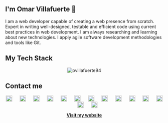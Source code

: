 ## I'm Omar Villafuerte 👋

I am a web developer capable of creating a web presence from scratch. Expert in writing well-designed, testable and efficient code using current best practices in web development. I am always researching and learning about new technologies. I apply agile software development methodologies and tools like Git.

## My Tech Stack

<p align="center"><img src="https://cr-skills-chart-widget.azurewebsites.net/api/api?username=ovillafuerte94&branding=false" alt="ovillafuerte94" /></p>

## Contact me

<p align="center">
    <a href="https://linkedin.com/in/ovillafuerte94" target="blank"><img align="center"
            src="https://cdn.jsdelivr.net/npm/simple-icons@3.0.1/icons/linkedin.svg" alt="ovillafuerte94" height="20"
            width="20" /></a>
    &nbsp;&nbsp;&nbsp;&nbsp;
    <a href="https://profile.codersrank.io/user/ovillafuerte94" target="blank"><img align="center"
            src="https://cdn.jsdelivr.net/npm/simple-icons@3.0.1/icons/codersrank.svg" alt="ovillafuerte94" height="20"
            width="20" /></a>
    &nbsp;&nbsp;&nbsp;&nbsp;
    <a href="https://dev.to/ovillafuerte94" target="blank"><img align="center"
            src="https://cdn.jsdelivr.net/npm/simple-icons@3.0.1/icons/dev-dot-to.svg" alt="ovillafuerte94" height="20"
            width="20" /></a>
    &nbsp;&nbsp;&nbsp;&nbsp;
    <a href="https://gitlab.com/ovillafuerte94" target="blank"><img 
           align="center" src="https://cdn.jsdelivr.net/npm/simple-icons@3.0.1/icons/gitlab.svg" alt="ovillafuerte94"
           height="20" width="20" /></a>
    &nbsp;&nbsp;&nbsp;&nbsp;
    <a href="https://www.npmjs.com/~ovillafuerte94" target="blank"><img 
           align="center" src="https://cdn.jsdelivr.net/npm/simple-icons@3.0.1/icons/npm.svg" alt="ovillafuerte94"
           height="20" width="20" /></a>
    &nbsp;&nbsp;&nbsp;&nbsp;
    <a href="https://www.postman.com/ovillafuerte94" target="blank"><img 
           align="center" src="https://cdn.jsdelivr.net/npm/simple-icons@3.0.1/icons/postman.svg" alt="ovillafuerte94"
           height="20" width="20" /></a>
    &nbsp;&nbsp;&nbsp;&nbsp;
    <a href="https://stackoverflow.com/users/5518832/omar-villafuerte" target="blank"><img
            align="center" src="https://cdn.jsdelivr.net/npm/simple-icons@3.0.1/icons/stackoverflow.svg" alt="ovillafuerte94"
            height="20" width="20" /></a>
    &nbsp;&nbsp;&nbsp;&nbsp;
    <a href="https://medium.com/@ovillafuerte94" target="blank"><img align="center"
            src="https://cdn.jsdelivr.net/npm/simple-icons@3.0.1/icons/medium.svg" alt="ovillafuerte94" height="20"
            width="20" /></a>
    &nbsp;&nbsp;&nbsp;&nbsp;
    <a href="https://twitter.com/ovillafuerte94" target="blank"><img align="center"
            src="https://cdn.jsdelivr.net/npm/simple-icons@3.0.1/icons/twitter.svg" alt="ovillafuerte94" height="20"
            width="20" /></a>
    &nbsp;&nbsp;&nbsp;&nbsp;
    <a href="https://t.me/ovillafuerte94" target="blank"><img align="center"
            src="https://cdn.jsdelivr.net/npm/simple-icons@3.0.1/icons/telegram.svg" alt="ovillafuerte94" height="20"
            width="20" /></a>
    &nbsp;&nbsp;&nbsp;&nbsp;
    <a href="https://www.facebook.com/ovillafuerte94" target="blank"><img align="center"
            src="https://cdn.jsdelivr.net/npm/simple-icons@3.0.1/icons/facebook.svg" alt="ovillafuerte94" height="20"
            width="20" /></a>
  &nbsp;&nbsp;&nbsp;&nbsp;
  <a href="https://www.producthunt.com/@ovillafuerte94" target="blank"><img align="center"
            src="https://cdn.jsdelivr.net/npm/simple-icons@3.0.1/icons/producthunt.svg" alt="ovillafuerte94" height="20"
            width="20" /></a>
  &nbsp;&nbsp;&nbsp;&nbsp;
  <a href="https://www.digitalocean.com/community/users/ovillafuerte94" target="blank"><img align="center"
            src="https://cdn.jsdelivr.net/npm/simple-icons@3.0.1/icons/digitalocean.svg" alt="ovillafuerte94" height="20"
            width="20" /></a>
  &nbsp;&nbsp;&nbsp;&nbsp;
  <a href="https://platzi.com/p/ovillafuerte94/" target="blank"><img align="center"
            src="https://cdn.jsdelivr.net/npm/simple-icons@3.0.1/icons/platzi.svg" alt="ovillafuerte94" height="20"
            width="20" /></a>
</p>

<p align="center"><a href="https://ovillafuerte94.github.io" target="blank"><strong>Visit my website</strong></a></p>
